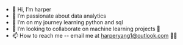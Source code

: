 - 👋 Hi, I’m harper 
- 👀 I’m passionate about data analytics 
- 🌱 I’m on my journey learning python and sql 
- 💞️ I’m looking to collaborate on machine learning projects 🧩 
- 📫 How to reach me -- email me at harperyang1@outlook.com  📨📮

<!---
harperyang1/harperyang1 is a ✨ special ✨ repository because its `README.md` (this file) appears on your GitHub profile.
You can click the Preview link to take a look at your changes.
--->
